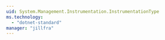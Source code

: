```yaml
---
uid: System.Management.Instrumentation.InstrumentationType
ms.technology: 
  - "dotnet-standard"
manager: "jillfra"
---
```

